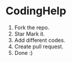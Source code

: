 # CodingHelp
1. Fork the repo.<br />
2. Star Mark it.<br />
3. Add different codes.<br />
4. Create pull request.<br />
5. Done :)
 
